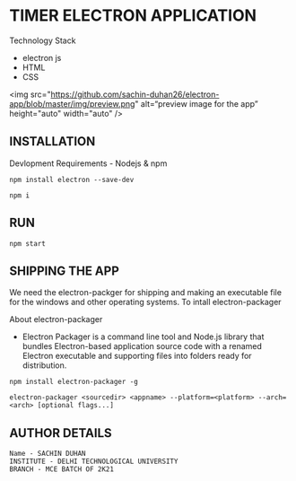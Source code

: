 # TIMER ELECTRON APPLICATION

Technology Stack 
- electron js
- HTML
- CSS

<img src="https://github.com/sachin-duhan26/electron-app/blob/master/img/preview.png" alt=“preview image for the app” height="auto" width="auto" />

## INSTALLATION
Devlopment Requirements - Nodejs & npm

```
npm install electron --save-dev
```

```
npm i
```

## RUN
```
npm start
```

## SHIPPING THE APP

We need the electron-packger for shipping and making an executable file for the windows and other operating systems. To intall electron-packager
 
About electron-packager
- Electron Packager is a command line tool and Node.js library that bundles Electron-based application source code with a renamed Electron executable and supporting files into folders ready for distribution.

```
npm install electron-packager -g
```

```
electron-packager <sourcedir> <appname> --platform=<platform> --arch=<arch> [optional flags...]
```


## AUTHOR DETAILS
```
Name - SACHIN DUHAN
INSTITUTE - DELHI TECHNOLOGICAL UNIVERSITY
BRANCH - MCE BATCH OF 2K21
```
